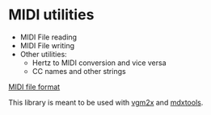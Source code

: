 MIDI utilities
==============

* MIDI File reading
* MIDI File writing
* Other utilities:
  * Hertz to MIDI conversion and vice versa
  * CC names and other strings

[MIDI file format](http://www.music.mcgill.ca/~ich/classes/mumt306/StandardMIDIfileformat.html)

This library is meant to be used with [vgm2x](https://github.com/vampirefrog/vgm2x) and [mdxtools](https://github.com/vampirefrog/mdxtools).
